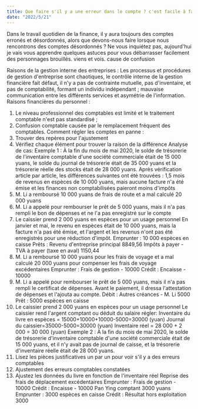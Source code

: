 ```yaml
---
title: Que faire s'il y a une erreur dans le compte ? c'est facile à faire
date: "2022/5/21"
---
```

Dans le travail quotidien de la finance, il y aura toujours des comptes erronés et désordonnés, alors que devons-nous faire lorsque nous rencontrons des comptes désordonnés ? Ne vous inquiétez pas, aujourd'hui je vais vous apprendre quelques astuces pour vous débarrasser facilement des personnages brouillés. viens et vois.
cause de confusion
<!-- more -->
Raisons de la gestion interne des entreprises :
Les processus et procédures de gestion d'entreprise sont chaotiques, le contrôle interne de la gestion financière fait défaut, il n'y a pas de contrainte mutuelle, pas d'inventaire, et pas de comptabilité, formant un individu indépendant ; mauvaise communication entre les différents services et asymétrie de l'information.
Raisons financières du personnel :
1. Le niveau professionnel des comptables est limité et le traitement comptable n'est pas standardisé ;
2. Confusion comptable causée par le remplacement fréquent des comptables.
Comment régler les comptes en panne :
1. Trouver des repères pour l'ajustement
2. Vérifiez chaque élément pour trouver la raison de la différence
Analyse de cas:
Exemple 1 : À la fin du mois de mai 2020, le solde de trésorerie de l'inventaire comptable d'une société commerciale était de 15 000 yuans, le solde du journal de trésorerie était de 35 000 yuans et la trésorerie réelle des stocks était de 28 000 yuans.
Après vérification article par article, les différences suivantes ont été trouvées :
1,5 mois de revenus en espèces de 10 000 yuans, mais aucune facture n'a été émise et les finances non comptabilisées paieront moins d'impôts
2. M. Li a remboursé 10 000 yuans de frais de route et a mal calculé 20 000 yuans
3. M. Li a appelé pour rembourser le prêt de 5 000 yuans, mais il n'a pas rempli le bon de dépenses et ne l'a pas enregistré sur le compte
4. Le caissier prend 2 000 yuans en espèces pour un usage personnel
En janvier et mai, le revenu en espèces était de 10 000 yuans, mais la facture n'a pas été émise, et l'argent et les revenus n'ont pas été enregistrés pour une réduction d'impôt.
Emprunter : 10 000 espèces en caisse
Prêts : Revenu d'entreprise principal 8849,56
Impôts à payer - TVA à payer (taxe en aval) 1150,44
2. M. Li a remboursé 10 000 yuans pour les frais de voyage et a mal calculé 20 000 yuans pour compenser les frais de voyage excédentaires
Emprunter : Frais de gestion - 10000
Crédit : Encaisse - 10000
3. M. Li a appelé pour rembourser le prêt de 5 000 yuans, mais il n'a pas rempli le certificat de dépenses. Avant le paiement, il dressa l'attestation de dépenses et l'ajouta au compte.
Débit : Autres créances - M. Li 5000
Prêt : 5000 espèces en caisse
4. Le caissier prend 2 000 yuans en espèces pour un usage personnel
Le caissier rend l'argent comptant ou déduit du salaire
régler:
Inventaire du livre en espèces = 15000+10000+10000-5000=30000 (yuan)
Journal du caissier=35000-5000=30000 (yuan)
Inventaire réel = 28 000 + 2 000 = 30 000 (yuan)
Exemple 2 : À la fin du mois de mai 2020, le solde de trésorerie d'inventaire comptable d'une société commerciale était de 15 000 yuans, et il n'y avait pas de journal de caisse, et la trésorerie d'inventaire réelle était de 28 000 yuans.
1. Lisez les pièces justificatives un par un pour voir s'il y a des erreurs comptables
2. Ajustement des erreurs comptables constatées
3. Ajustez les données du livre en fonction de l'inventaire réel
Reprise des frais de déplacement excédentaires
Emprunter : Frais de gestion - 10000
Crédit : Encaisse - 10000
Pan Ying comptant 3000 yuans
Emprunter : 3000 espèces en caisse
Crédit : Résultat hors exploitation 3000